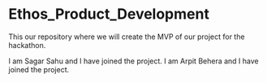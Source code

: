 # Ethos_Product_Development
This our repository where we will create the MVP of our project for the hackathon.

I am Sagar Sahu and I have joined the project.
I am Arpit Behera and I have joined the project.